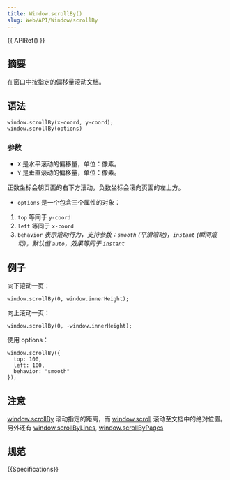 ```yaml
---
title: Window.scrollBy()
slug: Web/API/Window/scrollBy
---
```


{{ APIRef() }}

## 摘要

在窗口中按指定的偏移量滚动文档。

## 语法

```plain
window.scrollBy(x-coord, y-coord);
window.scrollBy(options)
```

### 参数

- `X` 是水平滚动的偏移量，单位：像素。
- `Y` 是垂直滚动的偏移量，单位：像素。

正数坐标会朝页面的右下方滚动，负数坐标会滚向页面的左上方。

- `options` 是一个包含三个属性的对象：

1. `top` 等同于 `y-coord`
2. `left` 等同于 `x-coord`
3. `behavior` _表示滚动行为，支持参数：`smooth` (平滑滚动)，`instant` (瞬间滚动)，默认值 `auto`，效果等同于 `instant`_

## 例子

向下滚动一页：

```plain
window.scrollBy(0, window.innerHeight);
```

向上滚动一页：

```plain
window.scrollBy(0, -window.innerHeight);
```

使用 options：

```plain
window.scrollBy({
  top: 100,
  left: 100,
  behavior: "smooth"
});
```

## 注意

[window.scrollBy](/zh-CN/docs/DOM/Window.scrollBy) 滚动指定的距离，而 [window.scroll](/zh-CN/docs/DOM/Window.scroll) 滚动至文档中的绝对位置。另外还有 [window.scrollByLines](/zh-CN/docs/DOM/Window.scrollByLines), [window.scrollByPages](/zh-CN/docs/DOM/Window.scrollByPages)

## 规范

{{Specifications}}
